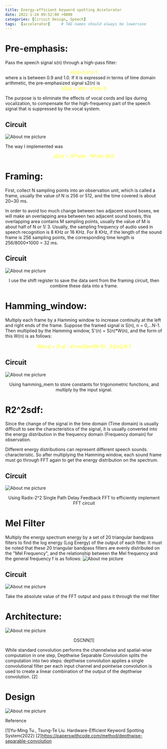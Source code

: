 ```yaml
---
title: Energy-efficient keyword spotting Accelerator
date: 2022-1-24 09:52:00 +0800
categories: [Circuit Design, Speech]
tags:  [accelerator]     # TAG names should always be lowercase
---
```

# Pre-emphasis:
Pass the speech signal s(n) through a high-pass filter:  
<center><font color="yellow"> H(z)=1-a*z-1 </font></center>
where a is between 0.9 and 1.0. If it is expressed in terms of time domain arithmetic, the pre-emphasized signal s2(n) is 
<center><font color="yellow"> s2(n) = s(n) - a*s(n-1) </font></center>

The purpose is to eliminate the effects of vocal cords and lips during vocalization, to compensate for the high-frequency part of the speech signal that is suppressed by the vocal system.

## Circuit
![About me picture](pic/pre_emphasis.png)

The way I implemented was 
<center><font color="yellow"> s2(n) = (17*s(n) - 16*s(n-1))/2 </font></center>

# Framing:
First, collect N sampling points into an observation unit, which is called a frame, usually the value of N is 256 or 512, and the time covered is about 20~30 ms. 

In order to avoid too much change between two adjacent sound boxes, we will make an overlapping area between two adjacent sound boxes, this overlapping area contains M sampling points, usually the value of M is about half of N or 1/ 3. Usually, the sampling frequency of audio used in speech recognition is 8 KHz or 16 KHz. For 8 KHz, if the length of the sound frame is 256 sampling points, the corresponding time length is 256/8000*1000 = 32 ms.

## Circuit
![About me picture](pic/framing.png)


<center>I use the shift register to save the data sent from the framing circuit, then combine these data into a frame.</center>

# Hamming_window:
Multiply each frame by a Hamming window to increase continuity at the left and right ends of the frame. Suppose the framed signal is S(n), n = 0,…N-1. Then multiplied by the Hamming window, S'(n) = S(n)*W(n), and the form of this W(n) is as follows:
<center><font color="yellow"> W(n,a) = (1-a) - a*cos(2pn/(N-1))，0≦n≦N-1 </font></center>

## Circuit
![About me picture](pic/hamming_window.png)

<center>Using hamming_mem to store constants for trigonometric functions, and multiply by the input signal.</center>


# R2^2sdf:
Since the change of the signal in the time domain (Time domain) is usually difficult to see the characteristics of the signal, it is usually converted into the energy distribution in the frequency domain (Frequency domain) for observation. 

Different energy distributions can represent different speech sounds. characteristic. So after multiplying the Hamming window, each sound frame must go through FFT again to get the energy distribution on the spectrum.

## Circuit
![About me picture](pic/r22sdf.png)
<center>Using Radix-2^2 Single Path Delay Feedback FFT to efficiently implement FFT circuit</center>

# Mel Filter
Multiply the energy spectrum energy by a set of 20 triangular bandpass filters to find the log energy (Log Energy) of the output of each filter. It must be noted that these 20 triangular bandpass filters are evenly distributed on the "Mel Frequency", and the relationship between the Mel frequency and the general frequency f is as follows:
![About me picture](pic/mel_10.png)

## Circuit
![About me picture](pic/mel_filter.PNG)

Take the absolute value of the FFT output and pass it through the mel filter
# Architecture:
![About me picture](pic/dscnn.PNG)

<center>DSCNN[1]</center>
 
While standard convolution performs the channelwise and spatial-wise computation in one step, Depthwise Separable Convolution splits the computation into two steps: depthwise convolution applies a single convolutional filter per each input channel and pointwise convolution is used to create a linear combination of the output of the depthwise convolution. [2]

# Design

![About me picture](pic/acc.PNG)

Reference

[1]Yu-Ming Tu., Tsung-Te Liu. Hardware-Efficient Keyword Spotting System(2022) 
[2]https://paperswithcode.com/method/depthwise-separable-convolution